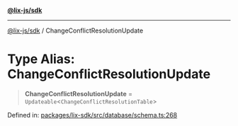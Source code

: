 [**@lix-js/sdk**](../README.md)

***

[@lix-js/sdk](../README.md) / ChangeConflictResolutionUpdate

# Type Alias: ChangeConflictResolutionUpdate

> **ChangeConflictResolutionUpdate** = `Updateable`\<`ChangeConflictResolutionTable`\>

Defined in: [packages/lix-sdk/src/database/schema.ts:268](https://github.com/opral/monorepo/blob/e56b872498d48e57574f781e8cd2e240c1f6f0b2/packages/lix-sdk/src/database/schema.ts#L268)
